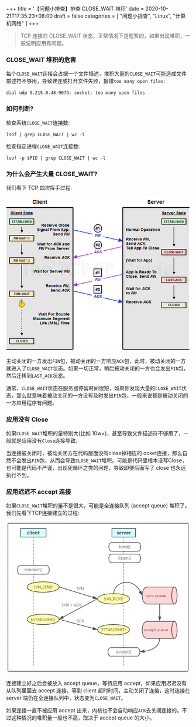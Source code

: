 +++
title = '【问题小排查】排查 CLOSE_WAIT 堆积'
date = 2020-10-21T17:35:23+08:00
draft = false
categories = [
    "问题小排查",
    "Linux",
    "计算机网络"
]
+++

> TCP 连接的 CLOSE_WAIT 状态，正常情况下是短暂的，如果出现堆积，一般说明应用有问题。

### CLOSE_WAIT 堆积的危害

每个`CLOSE_WAIT`连接会占据一个文件描述，堆积大量的`CLOSE_WAIT`可能造成文件描述符不够用，导致建连或打开文件失败，报错`too many open files`:

```shell
dial udp 9.215.0.48:9073: socket: too many open files
```

### 如何判断?

检查系统`CLOSE_WAIT`连接数:
```shell
lsof | grep CLOSE_WAIT | wc -l
```

检查指定进程`CLOSE_WAIT`连接数:
```shell
lsof -p $PID | grep CLOSE_WAIT | wc -l
```

### 为什么会产生大量 CLOSE_WAIT?

我们看下 TCP 四次挥手过程:

![tcp_established](/images/tcp_established.png)

主动关闭的一方发出`FIN`包，被动关闭的一方响应`ACK`包，此时，被动关闭的一方就进入了`CLOSE_WAIT`状态。如果一切正常，稍后被动关闭的一方也会发出`FIN`包，然后迁移到`LAST_ACK`状态。

通常，`CLOSE_WAIT`状态在服务器停留时间很短，如果你发现大量的`CLOSE_WAIT`状态，那么就意味着被动关闭的一方没有及时发出`FIN`包，一般来说都是被动关闭的一方应用程序有问题。

### 应用没有 Close

如果`CLOSE_WAIT`堆积的量特别大(比如 10w+)，甚至导致文件描述符不够用了，一般就是应用没有`Close`连接导致。

当连接被关闭时，被动关闭方在代码层面没有close掉相应的 ocket连接，那么自然不会发出`FIN`包，从而会导致`CLOSE_WAIT`堆积。可能是代码里根本没写Close，也可能是代码不严谨，出现死循环之类的问题，导致即便后面写了 close 也永远执行不到。


### 应用迟迟不 accept 连接

如果`CLOSE_WAIT`堆积的量不是很大，可能是全连接队列 (accept queue) 堆积了。我们先看下TCP连接建立的过程:

![tcp_established_2](/images/tcp_established_2.png)

连接建立好之后会被放入 accept queue，等待应用 accept，如果应用迟迟没有从队列里面去 accept 连接，等到 client 超时时间，主动关闭了连接，这时连接在 server 端仍在全连接队列中，状态变为`CLOSE_WAIT`。

如果连接一直不被应用 accept 出来，内核也不会自动响应`ACK`去关闭连接的。不过这种情况的堆积量一般也不高，取决于 accept queue 的大小。